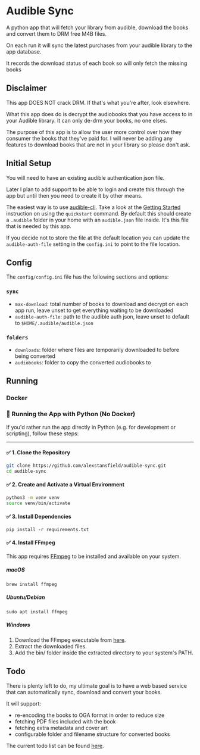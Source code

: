 # Audible Sync

A python app that will fetch your library from audible, download the books and convert them to DRM free M4B files.

On each run it will sync the latest purchases from your audible library to the app database.

It records the download status of each book so will only fetch the missing books

## Disclaimer

This app DOES NOT crack DRM. If that's what you're after, look elsewhere. 

What this app does do is decrypt the audiobooks that you have access to in your Audible library. It can only de-drm your books, no one elses.

The purpose of this app is to allow the user more control over how they consumer the books that they've paid for. I will never be adding any features to download books that are not in your library so please don't ask.

## Initial Setup

You will need to have an existing audible authentication json file. 

Later I plan to add support to be able to login and create this through the app but until then you need to create it by other means.

The easiest way is to use [audible-cli](https://github.com/mkb79/audible-cli). Take a look at the [Getting Started](https://github.com/mkb79/audible-cli?tab=readme-ov-file#getting-started) instruction on using the `quickstart` command. By default this should create a `.audible` folder in your home with an `audible.json` file inside. It's this file that is needed by this app.

If you decide not to store the file at the default location you can update the `audible-auth-file` setting in the `config.ini` to point to the file location.

## Config

The `config/config.ini` file has the following sections and options:

### `sync`

 - `max-download`: total number of books to download and decrypt on each app run, leave unset to get everything waiting to be downloaded
 - `audible-auth-file`: path to the audible auth json, leave unset to default to `$HOME/.audible/audible.json`

### `folders`

 - `downloads`: folder where files are temporarily downloaded to before being converted
 - `audiobooks`: folder to copy the converted audiobooks to

## Running

### Docker

### 🐍 Running the App with Python (No Docker)

If you'd rather run the app directly in Python (e.g. for development or scripting), follow these steps:

---

#### ✅ 1. Clone the Repository

```bash
git clone https://github.com/alexstansfield/audible-sync.git
cd audible-sync
```

#### ✅ 2. Create and Activate a Virtual Environment

```bash
python3 -m venv venv
source venv/bin/activate
```

#### ✅ 3. Install Dependencies

```
pip install -r requirements.txt
```

#### ✅ 4. Install FFmpeg

This app requires [FFmpeg](https://ffmpeg.org/) to be installed and available on your system.

##### macOS

```
brew install ffmpeg
```

##### Ubuntu/Debian

```
sudo apt install ffmpeg
```

##### Windows

1. Download the FFmpeg executable from [here](https://ffmpeg.org/download.html).
2. Extract the downloaded files.
3. Add the bin/ folder inside the extracted directory to your system's PATH.

## Todo

There is plenty left to do, my ultimate goal is to have a web based service that can automatically sync, download and convert your books. 

It will support:
- re-encoding the books to OGA format in order to reduce size
- fetching PDF files included with the book
- fetching extra metadata and cover art
- configurable folder and filename structure for converted books

The current todo list can be found [here](todo.md).
